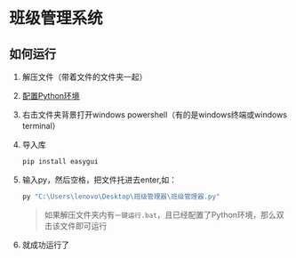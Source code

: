 # 班级管理系统

## 如何运行

1. 解压文件（带着文件的文件夹一起）

2. [配置Python环境](https://www.baidu.com/s?word=%E9%85%8D%E7%BD%AEpython%E7%8E%AF%E5%A2%83)

3. 右击文件夹背景打开windows powershell（有的是windows终端或windows terminal）

4. 导入库

   ```powershell
   pip install easygui
   ```

   

4. 输入py，然后空格，把文件托进去enter,如：

   ```powershell
   py "C:\Users\lenovo\Desktop\班级管理器\班级管理器.py"
   ```

   > 如果解压文件夹内有`一键运行.bat`，且已经配置了Python环境，那么双击该文件即可运行

5. 就成功运行了
 
